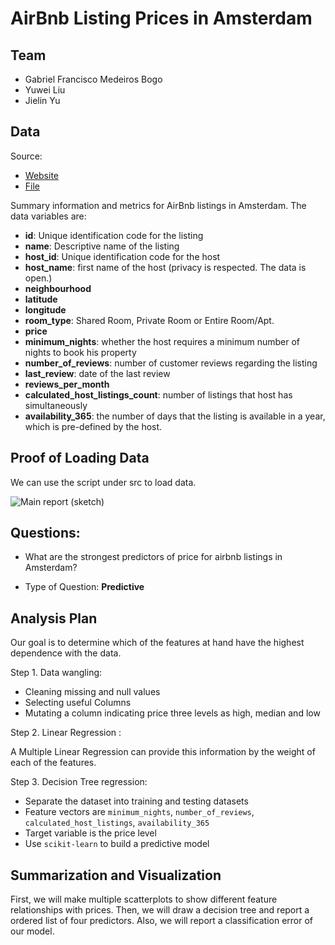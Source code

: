 # AirBnb Listing Prices in Amsterdam

## Team 

- Gabriel Francisco Medeiros Bogo 
- Yuwei Liu 
- Jielin Yu 

## Data 

Source: 
* [Website](http://insideairbnb.com/get-the-data.html)  
* [File](http://data.insideairbnb.com/the-netherlands/north-holland/amsterdam/2018-10-05/visualisations/listings.csv)

Summary information and metrics for AirBnb listings in Amsterdam. The data variables are:  
* **id**: Unique identification code for the listing
* **name**: Descriptive name of the listing
* **host_id**: Unique identification code for the host
* **host_name**: first name of the host (privacy is respected. The data is open.)
* **neighbourhood**
* **latitude**
* **longitude**
* **room_type**: Shared Room, Private Room or Entire Room/Apt.
* **price**
* **minimum_nights**: whether the host requires a minimum number of nights to book his property
* **number_of_reviews**: number of customer reviews regarding the listing
* **last_review**: date of the last review
* **reviews_per_month**
* **calculated_host_listings_count**: number of listings that host has simultaneously
* **availability_365**: the number of days that the listing is available in a year, which is pre-defined by the host.

## Proof of Loading Data

We can use the script under src to load data.

![Main report (sketch)](https://github.com/liuyuwei169/DSCI-522_Airbnb_Listings_Amsterdam/blob/master/img/load_data_screenshot.png)


## Questions:

- What are the strongest predictors of price for airbnb listings in Amsterdam?

- Type of Question: **Predictive**


## Analysis Plan 

Our goal is to determine which of the features at hand have the highest dependence with the data.

Step 1. Data wangling:

- Cleaning missing and null values 
- Selecting useful Columns 
- Mutating a column indicating price three levels as high, median and low 

Step 2. Linear Regression :

 A Multiple Linear Regression can provide this information by the weight of each of the features.

Step 3. Decision Tree regression:

- Separate the dataset into training and testing datasets
- Feature vectors are `minimum_nights`, `number_of_reviews`, `calculated_host_listings`, `availability_365`
- Target variable is the price level 
- Use `scikit-learn` to build a predictive model 


## Summarization and Visualization

First, we will make multiple scatterplots to show different feature relationships with prices. Then, we will draw a decision tree and report a ordered list of four predictors. Also, we will report a classification error of our model. 
